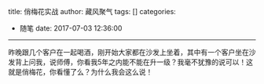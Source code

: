title: 俏梅花实战
author: 藏风聚气
tags: []
categories:
  - 随笔
date: 2017-07-03 12:36:00
---
昨晚跟几个客户在一起喝酒，刚开始大家都在沙发上坐着，其中有一个客户坐在沙发背上问我，说师傅，你看我5年之内能不能在升一级？我毫不犹豫的说可以！这就是俏梅花，你看懂了么？为什么我会这么说！